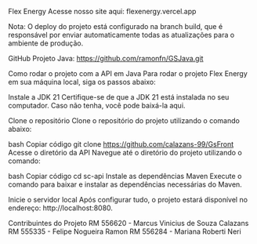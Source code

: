 Flex Energy
Acesse nosso site aqui: flexenergy.vercel.app

Nota: O deploy do projeto está configurado na branch build, que é responsável por enviar automaticamente todas as atualizações para o ambiente de produção.

GitHub Projeto Java: https://github.com/ramonfn/GSJava.git

Como rodar o projeto com a API em Java
Para rodar o projeto Flex Energy em sua máquina local, siga os passos abaixo:

Instale a JDK 21
Certifique-se de que a JDK 21 está instalada no seu computador. Caso não tenha, você pode baixá-la aqui.

Clone o repositório
Clone o repositório do projeto utilizando o comando abaixo:

bash
Copiar código
git clone https://github.com/calazans-99/GsFront
Acesse o diretório da API
Navegue até o diretório do projeto utilizando o comando:

bash
Copiar código
cd sc-api
Instale as dependências Maven
Execute o comando para baixar e instalar as dependências necessárias do Maven.

Inicie o servidor local
Após configurar tudo, o projeto estará disponível no endereço:
http://localhost:8080.

Contribuintes do Projeto
RM 556620 - Marcus Vinicius de Souza Calazans
RM 555335 - Felipe Nogueira Ramon
RM 556284 - Mariana Roberti Neri

